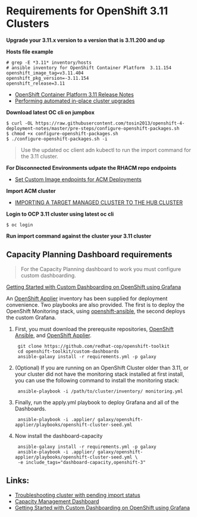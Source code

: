 # Requirements for OpenShift 3.11 Clusters

**Upgrade your 3.11.x version  to a version that is 3.11.200 and up**

**Hosts file example**
```
# grep -E *3.11* inventory/hosts 
# ansible inventory for OpenShift Container Platform  3.11.154
openshift_image_tag=v3.11.404
openshift_pkg_version=-3.11.154
openshift_release=3.11
```

* [OpenShift Container Platform 3.11 Release Notes](https://docs.openshift.com/container-platform/3.11/release_notes/ocp_3_11_release_notes.html)
* [Performing automated in-place cluster upgrades ](https://docs.openshift.com/container-platform/3.11/upgrading/automated_upgrades.html#preparing-for-an-automated-upgrade)

**Download latest OC cli on jumpbox**
```
$ curl -OL https://raw.githubusercontent.com/tosin2013/openshift-4-deployment-notes/master/pre-steps/configure-openshift-packages.sh
$ chmod +x configure-openshift-packages.sh
$ ./configure-openshift-packages.sh -i
```
> Use the updated oc client adn kubectl to run the import command for the 3.11 cluster. 

**For Disconnected Environments udpate the RHACM repo endpoints**
* [Set Custom Image endpoints for ACM Deployments](https://github.com/tosin2013/openshift-4-deployment-notes/blob/master/acm/set-custom-repo-endpoints.md)

**Import ACM cluster**
* [IMPORTING A TARGET MANAGED CLUSTER TO THE HUB CLUSTER](https://access.redhat.com/documentation/en-us/red_hat_advanced_cluster_management_for_kubernetes/2.2/html/manage_cluster/importing-a-target-managed-cluster-to-the-hub-cluster)

**Login to OCP 3.11 cluster using latest oc cli**
```
$ oc login
```

**Run import command against the cluster your 3.11 cluster**


## Capacity Planning Dashboard requirements
> For the Capacity Planning dashboard to work you must configure custom dashboarding.

[Getting Started with Custom Dashboarding on OpenShift using Grafana](https://github.com/redhat-cop/openshift-toolkit/tree/master/custom-dashboards)

An [OpenShift Applier](https://github.com/redhat-cop/openshift-applier) inventory has been supplied for deployment convenience. Two playbooks are also provided. The first is to deploy the OpenShift Monitoring stack, using [openshift-ansible](https://github.com/openshift/openshift-ansible), the second deploys the custom Grafana.

1. First, you must download the prerequsite repositories, [OpenShift Ansible](https://github.com/openshift/openshift-ansible), and [OpenShift Applier](https://github.com/redhat-cop/openshift-applier).
        
        git clone https://github.com/redhat-cop/openshift-toolkit
        cd openshift-toolkit/custom-dashboards
        ansible-galaxy install -r requirements.yml -p galaxy


2. (Optional) If you are running on an OpenShift Cluster older than 3.11, or your cluster did not have the monitoring stack installed at first install, you can use the following command to install the monitoring stack:

        ansible-playbook -i /path/to/cluster/inventory/ monitoring.yml

3. Finally, run the apply.yml playbook to deploy Grafana and all of the Dashboards.

        ansible-playbook -i .applier/ galaxy/openshift-applier/playbooks/openshift-cluster-seed.yml

4. Now install the dashboard-capacity 

        ansible-galaxy install -r requirements.yml -p galaxy
        ansible-playbook -i .applier/ galaxy/openshift-applier/playbooks/openshift-cluster-seed.yml \
        -e include_tags="dashboard-capacity,openshift-3"


## Links:  
* [Troubleshooting cluster with pending import status](https://access.redhat.com/documentation/en-us/red_hat_advanced_cluster_management_for_kubernetes/2.2/html/troubleshooting/troubleshooting#troubleshooting-cluster-with-pending-import-status)
* [Capacity Management Dashboard](https://github.com/redhat-cop/openshift-toolkit/tree/master/capacity-dashboard)
* [Getting Started with Custom Dashboarding on OpenShift using Grafana](https://github.com/redhat-cop/openshift-toolkit/tree/master/custom-dashboards)
